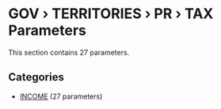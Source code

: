 # GOV › TERRITORIES › PR › TAX Parameters

This section contains 27 parameters.

## Categories

- [INCOME](income/index.md) (27 parameters)
